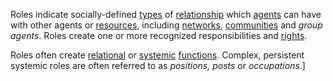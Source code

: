 Roles indicate socially-defined [types](https://github.com/gcassel/Modular-Organization-Terminology/blob/master/terms/type.md) of [relationship](https://github.com/gcassel/Modular-Organization-Terminology/blob/master/terms/relationship.md) which [agents](https://github.com/gcassel/Modular-Organization-Terminology/blob/master/terms/agent.md) can have with other agents or [resources](https://github.com/gcassel/Modular-Organization-Terminology/blob/master/terms/resource.md), including [networks](https://github.com/gcassel/Modular-Organization-Terminology/blob/master/terms/network.md), [communities](https://github.com/gcassel/Modular-Organization-Terminology/blob/master/terms/community.md) and *group agents*.  Roles create one or more recognized responsibilities and [rights](https://github.com/gcassel/Modular-Organization-Terminology/blob/master/terms/right.md).  
 
Roles often create [relational](https://github.com/gcassel/Modular-Organization-Terminology/blob/master/terms/relationship.md) or [systemic](https://github.com/gcassel/Modular-Organization-Terminology/blob/master/terms/system.md) [functions](https://github.com/gcassel/Modular-Organization-Terminology/blob/master/terms/function.md).  Complex, persistent systemic roles are often referred to as *positions, posts* or *occupations*.]
